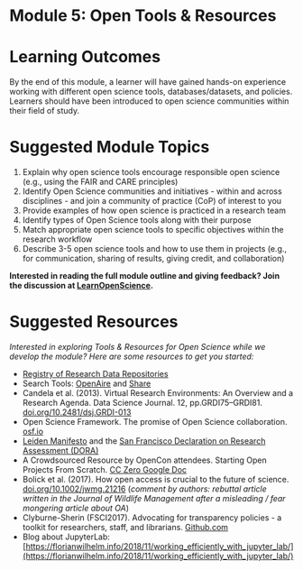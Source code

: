 
# Module 5: Open Tools & Resources

# Learning Outcomes
By the end of this module, a learner will have gained hands-on experience working with different open science tools, databases/datasets, and policies. Learners should have been introduced to open science communities within their field of study.

# Suggested Module Topics
1. Explain why open science tools encourage responsible open science   (e.g., using the FAIR and CARE principles)  
2. Identify Open Science communities and initiatives - within and across disciplines - and join a community of practice (CoP) of interest to you  
3. Provide examples of how open science is practiced in a research team  
4. Identify types of Open Science tools along with their purpose  
5. Match appropriate open science tools to specific objectives within the research workflow  
6. Describe 3-5 open science tools and how to use them in projects (e.g., for communication, sharing of results, giving credit, and collaboration)

**Interested in reading the full module outline and giving feedback? Join the discussion at [LearnOpenScience](https://github.com/learnopenscience/TOPS-Modules-Objectives-Outlines).**

# Suggested Resources
*Interested in exploring Tools & Resources for Open Science while we develop the module? Here are some resources to get you started:*
* [Registry of Research Data Repositories](https://www.re3data.org/)
* Search Tools: [OpenAire](https://explore.openaire.eu/search/find/dataproviders) and [Share](https://share.osf.io/sources)
* Candela et al. (2013). Virtual Research Environments: An Overview and a Research Agenda. Data Science Journal. 12, pp.GRDI75–GRDI81. [doi.org/10.2481/dsj.GRDI-013](http://doi.org/10.2481/dsj.GRDI-013)
* Open Science Framework. The promise of Open Science collaboration. [osf.io](https://osf.io/vmrgu/wiki/home/)
* [Leiden Manifesto](http://www.leidenmanifesto.org/) and the [San Francisco Declaration on Research Assessment (DORA)](https://sfdora.org/)
* A Crowdsourced Resource by OpenCon attendees. Starting Open Projects From Scratch. [CC Zero Google Doc](https://docs.google.com/document/d/1qSXBZa3-uBKdkFCkukt5lxRsYoREWNYf0_2OpOnh3mQ/edit?usp=sharing)
* Bolick et al. (2017). How open access is crucial to the future of science. [doi.org/10.1002/jwmg.21216](https://doi.org/10.1002/jwmg.21216) (_comment by authors: rebuttal article written in the Journal of Wildlife Management after a misleading / fear mongering article about OA_)
* Clyburne-Sherin (FSCI2017). Advocating for transparency policies - a toolkit for researchers, staff, and librarians. [Github.com](https://github.com/AllTrialsUSA/FSCI2017/blob/master/Transparency-advocacy-toolkit.md)
* Blog about JupyterLab: [https://florianwilhelm.info/2018/11/working_efficiently_with_jupyter_lab/](https://florianwilhelm.info/2018/11/working_efficiently_with_jupyter_lab/)

